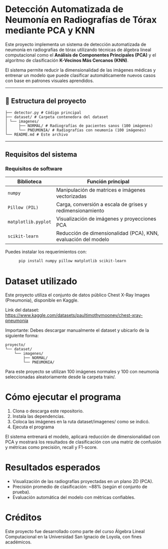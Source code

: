 # Detección Automatizada de Neumonía en Radiografías de Tórax mediante PCA y KNN

Este proyecto implementa un sistema de detección automatizada de neumonía en radiografías de tórax utilizando técnicas de álgebra lineal computacional como el **Análisis de Componentes Principales (PCA)** y el algoritmo de clasificación **K-Vecinos Más Cercanos (KNN)**.

El sistema permite reducir la dimensionalidad de las imágenes médicas y entrenar un modelo que puede clasificar automáticamente nuevos casos con base en patrones visuales aprendidos.

---

## 📂 Estructura del proyecto
```
├── detector.py # Código principal
├── dataset/ # Carpeta contenedora del dataset
│ └── imagenes/
│     ├── NORMAL/ # Radiografías de pacientes sanos (100 imágenes)
│     └── PNEUMONIA/ # Radiografías con neumonía (100 imágenes)
└── README.md # Este archivo
```
---

## Requisitos del sistema

### Requisitos de software

| Biblioteca         | Función principal                                              |
|--------------------|---------------------------------------------------------------|
| `numpy`            | Manipulación de matrices e imágenes vectorizadas              |
| `Pillow (PIL)`     | Carga, conversión a escala de grises y redimensionamiento     |
| `matplotlib.pyplot`| Visualización de imágenes y proyecciones PCA                  |
| `scikit-learn`     | Reducción de dimensionalidad (PCA), KNN, evaluación del modelo|

Puedes instalar los requerimientos con:

```bash
      pip install numpy pillow matplotlib scikit-learn
```
# Dataset utilizado
Este proyecto utiliza el conjunto de datos público Chest X-Ray Images (Pneumonia), disponible en Kaggle.

Link del dataset:
https://www.kaggle.com/datasets/paultimothymooney/chest-xray-pneumonia

Importante:
Debes descargar manualmente el dataset y ubicarlo de la siguiente forma:
```
proyecto/
└── dataset/
    └── imagenes/
        ├── NORMAL/
        └── PNEUMONIA/
```
Para este proyecto se utilizan 100 imágenes normales y 100 con neumonía seleccionadas aleatoriamente desde la carpeta train/.

# Cómo ejecutar el programa

1. Clona o descarga este repositorio.
2. Instala las dependencias.
3. Coloca las imágenes en la ruta dataset/imagenes/ como se indicó.
4. Ejecuta el programa

El sistema entrenará el modelo, aplicará reducción de dimensionalidad con PCA y mostrará los resultados de clasificación con una matriz de confusión y métricas como precisión, recall y F1-score.

# Resultados esperados

- Visualización de las radiografías proyectadas en un plano 2D (PCA).
- Precisión promedio de clasificación: ~88% (según el conjunto de prueba).
- Evaluación automática del modelo con métricas confiables.

# Créditos
Este proyecto fue desarrollado como parte del curso Álgebra Lineal Computacional en la Universidad San Ignacio de Loyola, con fines académicos.
